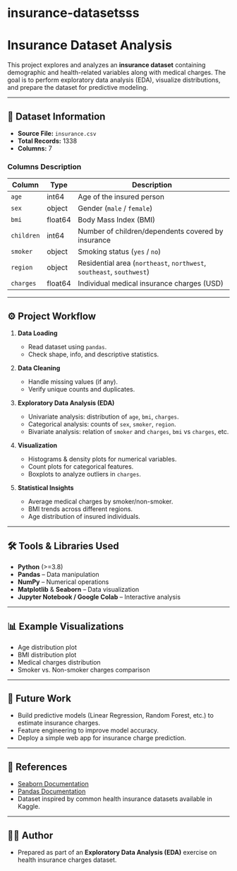# insurance-datasetsss
# Insurance Dataset Analysis

This project explores and analyzes an **insurance dataset** containing demographic and health-related variables along with medical charges. The goal is to perform exploratory data analysis (EDA), visualize distributions, and prepare the dataset for predictive modeling.

---

## 📂 Dataset Information

- **Source File:** `insurance.csv`  
- **Total Records:** 1338  
- **Columns:** 7  

### Columns Description
| Column   | Type    | Description |
|----------|---------|-------------|
| `age`    | int64   | Age of the insured person |
| `sex`    | object  | Gender (`male` / `female`) |
| `bmi`    | float64 | Body Mass Index (BMI) |
| `children` | int64 | Number of children/dependents covered by insurance |
| `smoker` | object  | Smoking status (`yes` / `no`) |
| `region` | object  | Residential area (`northeast`, `northwest`, `southeast`, `southwest`) |
| `charges` | float64 | Individual medical insurance charges (USD) |

---

## ⚙️ Project Workflow

1. **Data Loading**
   - Read dataset using `pandas`.
   - Check shape, info, and descriptive statistics.

2. **Data Cleaning**
   - Handle missing values (if any).
   - Verify unique counts and duplicates.

3. **Exploratory Data Analysis (EDA)**
   - Univariate analysis: distribution of `age`, `bmi`, `charges`.
   - Categorical analysis: counts of `sex`, `smoker`, `region`.
   - Bivariate analysis: relation of `smoker` and `charges`, `bmi` vs `charges`, etc.

4. **Visualization**
   - Histograms & density plots for numerical variables.
   - Count plots for categorical features.
   - Boxplots to analyze outliers in `charges`.

5. **Statistical Insights**
   - Average medical charges by smoker/non-smoker.
   - BMI trends across different regions.
   - Age distribution of insured individuals.

---

## 🛠️ Tools & Libraries Used

- **Python** (>=3.8)
- **Pandas** – Data manipulation
- **NumPy** – Numerical operations
- **Matplotlib** & **Seaborn** – Data visualization
- **Jupyter Notebook / Google Colab** – Interactive analysis

---

## 📊 Example Visualizations

- Age distribution plot  
- BMI distribution plot  
- Medical charges distribution  
- Smoker vs. Non-smoker charges comparison  

---

## 🚀 Future Work

- Build predictive models (Linear Regression, Random Forest, etc.) to estimate insurance charges.  
- Feature engineering to improve model accuracy.  
- Deploy a simple web app for insurance charge prediction.  

---

## 📌 References

- [Seaborn Documentation](https://seaborn.pydata.org/)  
- [Pandas Documentation](https://pandas.pydata.org/)  
- Dataset inspired by common health insurance datasets available in Kaggle.  

---

## 👩‍💻 Author

- Prepared as part of an **Exploratory Data Analysis (EDA)** exercise on health insurance charges dataset.
